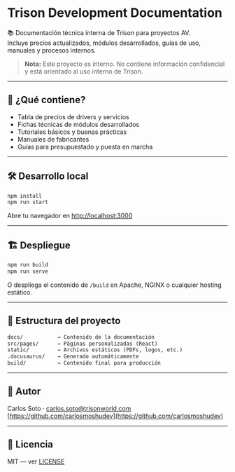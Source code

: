 # Trison Development Documentation

📚 Documentación técnica interna de Trison para proyectos AV.  
Incluye precios actualizados, módulos desarrollados, guías de uso, manuales y procesos internos.

> **Nota:** Este proyecto es interno. No contiene información confidencial y está orientado al uso interno de Trison.

---

## 🚀 ¿Qué contiene?

- Tabla de precios de drivers y servicios  
- Fichas técnicas de módulos desarrollados  
- Tutoriales básicos y buenas prácticas  
- Manuales de fabricantes  
- Guías para presupuestado y puesta en marcha  

---

## 🛠️ Desarrollo local

```bash
npm install
npm run start
```

Abre tu navegador en [http://localhost:3000](http://localhost:3000)

---

## 🏗️ Despliegue

```bash
npm run build
npm run serve
```

O despliega el contenido de `/build` en Apache, NGINX o cualquier hosting estático.

---

## 🧠 Estructura del proyecto

```txt
docs/           → Contenido de la documentación  
src/pages/      → Páginas personalizadas (React)  
static/         → Archivos estáticos (PDFs, logos, etc.)  
.docusaurus/    → Generado automáticamente  
build/          → Contenido final para producción  
```

---

## 🧑 Autor

Carlos Soto · [carlos.soto@trisonworld.com](mailto:carlos.soto@trisonworld.com)  
[https://github.com/carlosmoshudev](https://github.com/carlosmoshudev)

---

## 🪪 Licencia

MIT — ver [LICENSE](./LICENSE)
